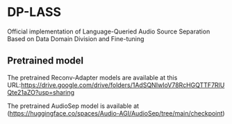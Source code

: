 # DP-LASS



Official implementation of Language-Queried Audio Source Separation Based on Data Domain Division and Fine-tuning

## Pretrained model

 The pretrained Reconv-Adapter models are  available at this URL:https://drive.google.com/drive/folders/1AdSQNIwIoV78RcHGQTTF7RlUQte21aZO?usp=sharing

 The pretrained AudioSep model is available at (https://huggingface.co/spaces/Audio-AGI/AudioSep/tree/main/checkpoint)

